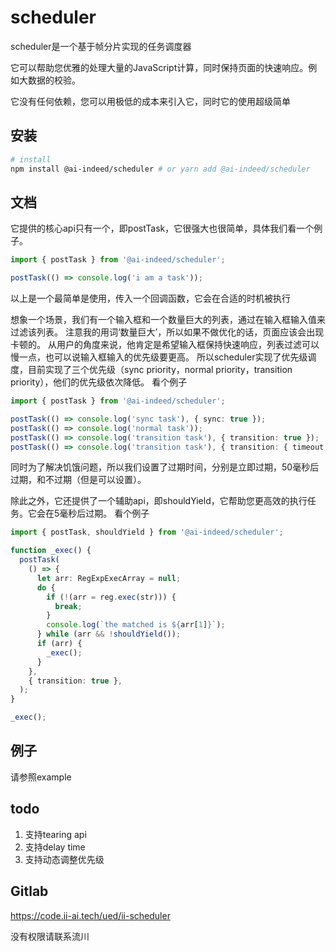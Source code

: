 # scheduler

scheduler是一个基于帧分片实现的任务调度器

它可以帮助您优雅的处理大量的JavaScript计算，同时保持页面的快速响应。例如大数据的校验。

它没有任何依赖，您可以用极低的成本来引入它，同时它的使用超级简单

## 安装

```bash
# install
npm install @ai-indeed/scheduler # or yarn add @ai-indeed/scheduler
```

## 文档

它提供的核心api只有一个，即postTask，它很强大也很简单，具体我们看一个例子。

```typescript
import { postTask } from '@ai-indeed/scheduler';

postTask(() => console.log('i am a task'));
```
以上是一个最简单是使用，传入一个回调函数，它会在合适的时机被执行

想象一个场景，我们有一个输入框和一个数量巨大的列表，通过在输入框输入值来过滤该列表。
注意我的用词‘数量巨大’，所以如果不做优化的话，页面应该会出现卡顿的。
从用户的角度来说，他肯定是希望输入框保持快速响应，列表过滤可以慢一点，也可以说输入框输入的优先级要更高。
所以scheduler实现了优先级调度，目前实现了三个优先级（sync priority，normal priority，transition priority），他们的优先级依次降低。
看个例子
```typescript
import { postTask } from '@ai-indeed/scheduler';

postTask(() => console.log('sync task'), { sync: true });
postTask(() => console.log('normal task'));
postTask(() => console.log('transition task'), { transition: true });
postTask(() => console.log('transition task'), { transition: { timeout: 3000 } }); // 自定义过期时间
```
同时为了解决饥饿问题，所以我们设置了过期时间，分别是立即过期，50毫秒后过期，和不过期（但是可以设置）。

除此之外，它还提供了一个辅助api，即shouldYield，它帮助您更高效的执行任务。它会在5毫秒后过期。
看个例子
```typescript
import { postTask, shouldYield } from '@ai-indeed/scheduler';

function _exec() {
  postTask(
    () => {
      let arr: RegExpExecArray = null;
      do {
        if (!(arr = reg.exec(str))) {
          break;
        }
        console.log(`the matched is ${arr[1]}`);
      } while (arr && !shouldYield());
      if (arr) {
        _exec();
      }
    },
    { transition: true },
  );
}

_exec();
```

## 例子

请参照example

## todo

1. 支持tearing api
2. 支持delay time
3. 支持动态调整优先级

## Gitlab

https://code.ii-ai.tech/ued/ii-scheduler

没有权限请联系流川
